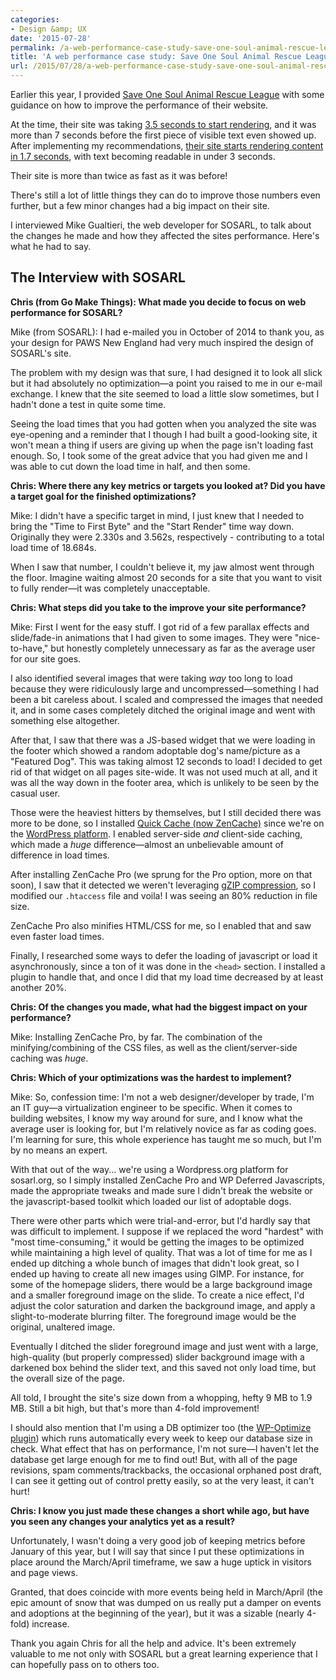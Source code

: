 ```yaml
---
categories:
- Design &amp; UX
date: '2015-07-28'
permalink: /a-web-performance-case-study-save-one-soul-animal-rescue-league/
title: 'A web performance case study: Save One Soul Animal Rescue League'
url: /2015/07/28/a-web-performance-case-study-save-one-soul-animal-rescue-league
---
```


Earlier this year, I provided [Save One Soul Animal Rescue League](http://sosarl.org/) with some guidance on how to improve the performance of their website.

At the time, their site was taking [3.5 seconds to start rendering](http://www.webpagetest.org/result/141013_H6_QWE/), and it was more than 7 seconds before the first piece of visible text even showed up. After implementing my recommendations, [their site starts rendering content in 1.7 seconds](http://www.webpagetest.org/result/150426_W6_NBP/), with text becoming readable in under 3 seconds.

Their site is more than twice as fast as it was before!

There's still a lot of little things they can do to improve those numbers even further, but a few minor changes had a big impact on their site.

I interviewed Mike Gualtieri, the web developer for SOSARL, to talk about the changes he made and how they affected the sites performance. Here's what he had to say.

<!--more-->

## The Interview with SOSARL

**Chris (from Go Make Things): What made you decide to focus on web performance for SOSARL?**

Mike (from SOSARL): I had e-mailed you in October of 2014 to thank you, as your design for PAWS New England had very much inspired the design of SOSARL's site.

The problem with my design was that sure, I had designed it to look all slick but it had absolutely no optimization&mdash;a point you raised to me in our e-mail exchange. I knew that the site seemed to load a little slow sometimes, but I hadn't done a test in quite some time.

Seeing the load times that you had gotten when you analyzed the site was eye-opening and a reminder that I though I had built a good-looking site, it won't mean a thing if users are giving up when the page isn't loading fast enough. So, I took some of the great advice that you had given me and I was able to cut down the load time in half, and then some.

**Chris: Where there any key metrics or targets you looked at? Did you have a target goal for the finished optimizations?**

Mike: I didn't have a specific target in mind, I just knew that I needed to bring the "Time to First Byte" and the "Start Render" time way down. Originally they were 2.330s and 3.562s, respectively - contributing to a total load time of 18.684s.

When I saw that number, I couldn't believe it, my jaw almost went through the floor. Imagine waiting almost 20 seconds for a site that you want to visit to fully render&mdash;it was completely unacceptable.

**Chris: What steps did you take to the improve your site performance?**

Mike: First I went for the easy stuff. I got rid of a few parallax effects and slide/fade-in animations that I had given to some images. They were "nice-to-have," but honestly completely unnecessary as far as the average user for our site goes.

I also identified several images that were taking *way* too long to load because they were ridiculously large and uncompressed&mdash;something I had been a bit careless about. I scaled and compressed the images that needed it, and in some cases completely ditched the original image and went with something else altogether.

After that, I saw that there was a JS-based widget that we were loading in the footer which showed a random adoptable dog's name/picture as a "Featured Dog". This was taking almost 12 seconds to load! I decided to get rid of that widget on all pages site-wide. It was not used much at all, and it was all the way down in the footer area, which is unlikely to be seen by the casual user.

Those were the heaviest hitters by themselves, but I still decided there was more to be done, so I installed [Quick Cache (now ZenCache)](http://zencache.com/) since we're on the [WordPress platform](https://wordpress.org/). I enabled server-side *and* client-side caching, which made a *huge* difference&mdash;almost an unbelievable amount of difference in load times.

After installing ZenCache Pro (we sprung for the Pro option, more on that soon), I saw that it detected we weren't leveraging [gZIP compression](http://gzipwtf.com/), so I modified our `.htaccess` file and voila! I was seeing an 80% reduction in file size.

ZenCache Pro also minifies HTML/CSS for me, so I enabled that and saw even faster load times.

Finally, I researched some ways to defer the loading of javascript or load it asynchronously, since a ton of it was done in the `<head>` section. I installed a plugin to handle that, and once I did that my load time decreased by at least another 20%.

**Chris: Of the changes you made, what had the biggest impact on your performance?**

Mike: Installing ZenCache Pro, by far. The combination of the minifying/combining of the CSS files, as well as the client/server-side caching was *huge*.

**Chris: Which of your optimizations was the hardest to implement?**

Mike: So, confession time: I'm not a web designer/developer by trade, I'm an IT guy&mdash;a virtualization engineer to be specific. When it comes to building websites, I know my way around for sure, and I know what the average user is looking for, but I'm relatively novice as far as coding goes. I'm learning for sure, this whole experience has taught me so much, but I'm by no means an expert.

With that out of the way... we're using a Wordpress.org platform for sosarl.org, so I simply installed ZenCache Pro and WP Deferred Javascripts, made the appropriate tweaks and made sure I didn't break the website or the javascript-based toolkit which loaded our list of adoptable dogs.

There were other parts which were trial-and-error, but I'd hardly say that was difficult to implement. I suppose if we replaced the word "hardest" with "most time-consuming," it would be getting the images to be optimized while maintaining a high level of quality. That was a lot of time for me as I ended up ditching a whole bunch of images that didn't look great, so I ended up having to create all new images using GIMP. For instance, for some of the homepage sliders, there would be a large background image and a smaller foreground image on the slide. To create a nice effect, I'd adjust the color saturation and darken the background image, and apply a slight-to-moderate blurring filter. The foreground image would be the original, unaltered image.

Eventually I ditched the slider foreground image and just went with a large, high-quality (but properly compressed) slider background image with a darkened box behind the slider text, and this saved not only load time, but the overall size of the page.

All told, I brought the site's size down from a whopping, hefty 9 MB to 1.9 MB. Still a bit high, but that's more than 4-fold improvement!

I should also mention that I'm using a DB optimizer too (the [WP-Optimize plugin](https://wordpress.org/plugins/wp-optimize/)) which runs automatically every week to keep our database size in check. What effect that has on performance, I'm not sure&mdash;I haven't let the database get large enough for me to find out! But, with all of the page revisions, spam comments/trackbacks, the occasional orphaned post draft, I can see it getting out of control pretty easily, so at the very least, it can't hurt!

**Chris: I know you just made these changes a short while ago, but have you seen any changes your analytics yet as a result?**

Unfortunately, I wasn't doing a very good job of keeping metrics before January of this year, but I will say that since I put these optimizations in place around the March/April timeframe, we saw a huge uptick in visitors and page views.

Granted, that does coincide with more events being held in March/April (the epic amount of snow that was dumped on us really put a damper on events and adoptions at the beginning of the year), but it was a sizable (nearly 4-fold) increase.

Thank you again Chris for all the help and advice. It's been extremely valuable to me not only with SOSARL but a great learning experience that I can hopefully pass on to others too.